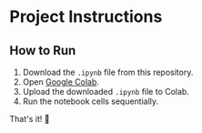 # Project Instructions

## How to Run

1. Download the `.ipynb` file from this repository.
2. Open [Google Colab](https://colab.research.google.com/).
3. Upload the downloaded `.ipynb` file to Colab.
4. Run the notebook cells sequentially.

That's it! 🚀
